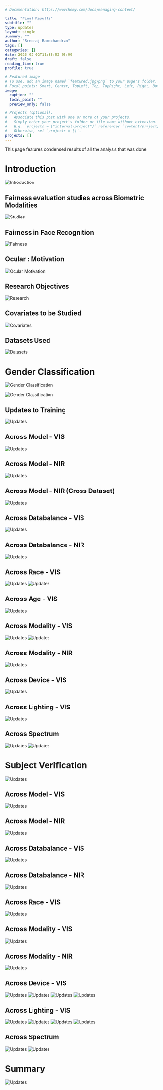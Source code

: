 ```yaml
---
# Documentation: https://wowchemy.com/docs/managing-content/

title: "Final Results"
subtitle: ""
type: updates
layout: single
summary: ""
author: "Sreeraj Ramachandran"
tags: []
categories: []  
date: 2023-02-02T11:35:52-05:00
draft: false
reading_time: true
profile: true

# Featured image
# To use, add an image named `featured.jpg/png` to your page's folder.
# Focal points: Smart, Center, TopLeft, Top, TopRight, Left, Right, BottomLeft, Bottom, BottomRight.
image:
  caption: ""
  focal_point: ""
  preview_only: false

# Projects (optional).
#   Associate this post with one or more of your projects.
#   Simply enter your project's folder or file name without extension.
#   E.g. `projects = ["internal-project"]` references `content/project/deep-learning/index.md`.
#   Otherwise, set `projects = []`.
projects: []
---
```


This page features condensed results of all the analysis that was done.

# Introduction
![Introduction](imgs/intro.png)

## Fairness evaluation studies across Biometric Modalities
![Studies](imgs/studies.png)

## Fairness in Face Recognition
![Fairness](imgs/fairness.png)

## Ocular : Motivation
![Ocular Motivation](imgs/ocular.png)

## Research Objectives
![Research](imgs/research.png)

## Covariates to be Studied
![Covariates](imgs/covariates.png)

## Datasets Used
![Datasets](imgs/datasets.png)

# Gender Classification
![Gender Classification](imgs/gender_classification.png)


![Gender Classification](imgs/Slide17.JPG)

## Updates to Training
![Updates](imgs/Slide18.JPG)

## Across Model - VIS
![Updates](imgs/Slide19.JPG)

## Across Model - NIR
![Updates](imgs/Slide20.JPG)

## Across Model - NIR (Cross Dataset)
![Updates](imgs/Slide21.JPG)

## Across Databalance - VIS
![Updates](imgs/Slide22.JPG)

## Across Databalance - NIR
![Updates](imgs/Slide23.JPG)

## Across Race - VIS
![Updates](imgs/Slide24.JPG)
![Updates](imgs/Slide25.JPG)

## Across Age - VIS
![Updates](imgs/Slide26.JPG)

## Across Modality - VIS
![Updates](imgs/Slide27.JPG)
![Updates](imgs/Slide28.JPG)

## Across Modality - NIR
![Updates](imgs/Slide29.JPG)

## Across Device - VIS
![Updates](imgs/Slide30.JPG)

## Across Lighting - VIS
![Updates](imgs/Slide31.JPG)

## Across Spectrum 
![Updates](imgs/Slide32.JPG)
![Updates](imgs/Slide33.JPG)


# Subject Verification
![Updates](imgs/Slide34.JPG)

## Across Model - VIS
![Updates](imgs/Slide35.JPG)

## Across Model - NIR
![Updates](imgs/Slide36.JPG)

## Across Databalance - VIS
![Updates](imgs/Slide37.JPG)

## Across Databalance - NIR 
![Updates](imgs/Slide38.JPG)

## Across Race - VIS
![Updates](imgs/Slide39.JPG)

## Across Modality - VIS
![Updates](imgs/Slide40.JPG)

## Across Modality - NIR
![Updates](imgs/Slide41.JPG)

## Across Device - VIS
![Updates](imgs/Slide42.JPG)
![Updates](imgs/device%20(1).JPG)
![Updates](imgs/device%20(2).JPG)
![Updates](imgs/device%20(3).JPG)

## Across Lighting - VIS  
![Updates](imgs/Slide43.JPG)
![Updates](imgs/lighting%20(1).JPG)
![Updates](imgs/lighting%20(2).JPG)
![Updates](imgs/lighting%20(3).JPG)

## Across Spectrum
![Updates](imgs/Slide44.JPG)
![Updates](imgs/Slide45.JPG)

# Summary
![Updates](imgs/Slide46.JPG)

